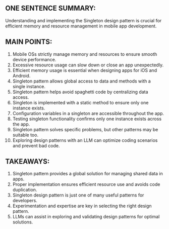 ## ONE SENTENCE SUMMARY:

Understanding and implementing the Singleton design pattern is crucial for efficient memory and resource management in mobile app development.

## MAIN POINTS:

1. Mobile OSs strictly manage memory and resources to ensure smooth device performance.
2. Excessive resource usage can slow down or close an app unexpectedly.
3. Efficient memory usage is essential when designing apps for iOS and Android.
4. Singleton pattern allows global access to data and methods with a single instance.
5. Singleton pattern helps avoid spaghetti code by centralizing data access.
6. Singleton is implemented with a static method to ensure only one instance exists.
7. Configuration variables in a singleton are accessible throughout the app.
8. Testing singleton functionality confirms only one instance exists across the app.
9. Singleton pattern solves specific problems, but other patterns may be suitable too.
10. Exploring design patterns with an LLM can optimize coding scenarios and prevent bad code.

## TAKEAWAYS:

1. Singleton pattern provides a global solution for managing shared data in apps.
2. Proper implementation ensures efficient resource use and avoids code duplication.
3. Singleton design pattern is just one of many useful patterns for developers.
4. Experimentation and expertise are key in selecting the right design pattern.
5. LLMs can assist in exploring and validating design patterns for optimal solutions.

